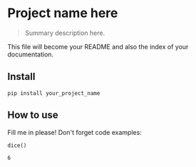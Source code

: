 <!--

#################################################
### THIS FILE WAS AUTOGENERATED! DO NOT EDIT! ###
#################################################
# file to edit: index.ipynb
# command to build the docs after a change: nbdev_build_docs

-->

# Project name here

> Summary description here.


This file will become your README and also the index of your documentation.

## Install

`pip install your_project_name`

## How to use

Fill me in please! Don't forget code examples:
<div class="codecell" markdown="1">
<div class="input_area" markdown="1">

```python
dice()
```

</div>
<div class="output_area" markdown="1">




    6



</div>

</div>
